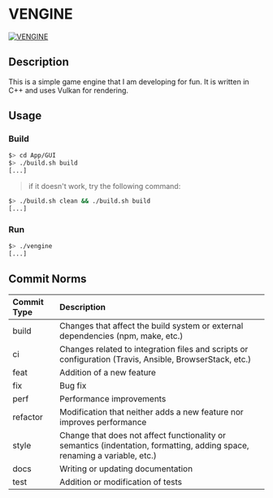 # VENGINE
[![VENGINE](https://github.com/bobis33/VEngine/actions/workflows/VEngine.yml/badge.svg)](https://github.com/bobis33/VEngine/actions/workflows/VEngine.yml)


## Description

This is a simple game engine that I am developing for fun. It is written in C++ and uses Vulkan for rendering.

## Usage

### Build

```bash
$> cd App/GUI
$> ./build.sh build
[...]
```
> if it doesn't work, try the following command:
```bash
$> ./build.sh clean && ./build.sh build
[...]
```

### Run

```bash
$> ./vengine
[...]
```


## Commit Norms

| Commit Type | Description                                                                                                               |
|:------------|:--------------------------------------------------------------------------------------------------------------------------|
| build       | Changes that affect the build system or external dependencies (npm, make, etc.)                                           |
| ci          | Changes related to integration files and scripts or configuration (Travis, Ansible, BrowserStack, etc.)                   |
| feat        | Addition of a new feature                                                                                                 |
| fix         | Bug fix                                                                                                                   |
| perf        | Performance improvements                                                                                                  |
| refactor    | Modification that neither adds a new feature nor improves performance                                                     |
| style       | Change that does not affect functionality or semantics (indentation, formatting, adding space, renaming a variable, etc.) |
| docs        | Writing or updating documentation                                                                                         |
| test        | Addition or modification of tests                                                                                         |
